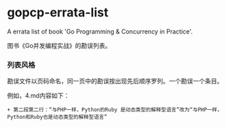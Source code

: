 # gopcp-errata-list

A errata list of book 'Go Programming &amp; Concurrency in Practice'.

图书《Go并发编程实战》的勘误列表。

### 列表风格

勘误文件以页码命名，同一页中的勘误按出现先后顺序罗列。一个勘误一个条目。

例如，4.md内容如下：
```
+ 第二段第二行：“与PHP一样，Python的Ruby 是动态类型的解释型语言”改为“与PHP一样，Python和Ruby也是动态类型的解释型语言”
```
